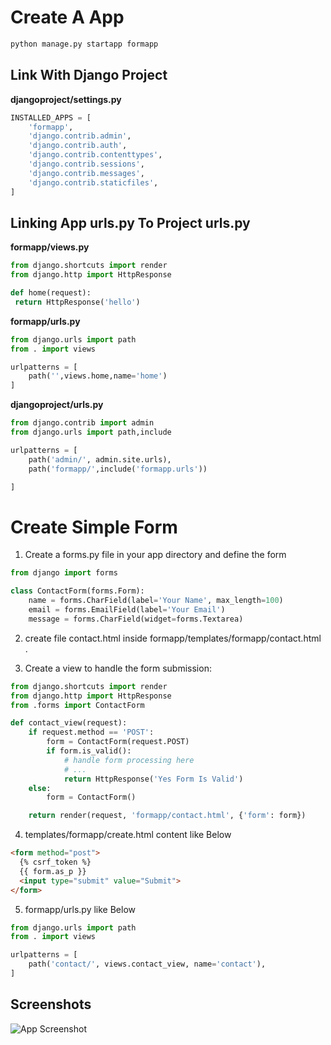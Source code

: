 
# Create A App
```bash
python manage.py startapp formapp
```

## Link With Django Project 
**djangoproject/settings.py**
```python
INSTALLED_APPS = [
    'formapp',
    'django.contrib.admin',
    'django.contrib.auth',
    'django.contrib.contenttypes',
    'django.contrib.sessions',
    'django.contrib.messages',
    'django.contrib.staticfiles',
]
```

## Linking App urls.py To Project urls.py 
**formapp/views.py**
```python
from django.shortcuts import render
from django.http import HttpResponse

def home(request):
 return HttpResponse('hello')

```

**formapp/urls.py**
```python
from django.urls import path
from . import views

urlpatterns = [
    path('',views.home,name='home')
]
```



**djangoproject/urls.py**
```python
from django.contrib import admin
from django.urls import path,include

urlpatterns = [
    path('admin/', admin.site.urls),
    path('formapp/',include('formapp.urls'))

]
```
# Create Simple Form

1. Create a forms.py file in your app directory and define the form

```python
from django import forms

class ContactForm(forms.Form):
    name = forms.CharField(label='Your Name', max_length=100)
    email = forms.EmailField(label='Your Email')
    message = forms.CharField(widget=forms.Textarea)

```


2. create file contact.html inside formapp/templates/formapp/contact.html . 

3. Create a view to handle the form submission:

```python
from django.shortcuts import render
from django.http import HttpResponse
from .forms import ContactForm

def contact_view(request):
    if request.method == 'POST':
        form = ContactForm(request.POST)
        if form.is_valid():
            # handle form processing here
            # ...
            return HttpResponse('Yes Form Is Valid')
    else:
        form = ContactForm()

    return render(request, 'formapp/contact.html', {'form': form})


```
4. templates/formapp/create.html content like Below
```html
<form method="post">
  {% csrf_token %}
  {{ form.as_p }}
  <input type="submit" value="Submit">
</form>
```
5. formapp/urls.py like Below
```python
from django.urls import path
from . import views

urlpatterns = [
    path('contact/', views.contact_view, name='contact'),
]
```




## Screenshots

![App Screenshot](https://i.postimg.cc/V62xRRQF/simpleform.png)


